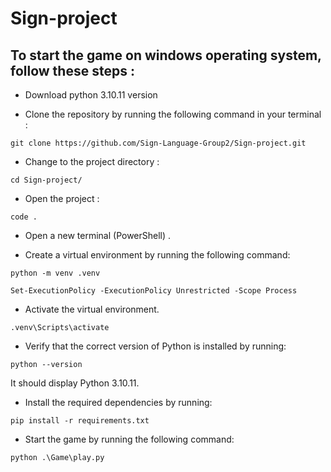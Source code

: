 # Sign-project

## To start the game on windows operating system, follow these steps :

* Download python 3.10.11 version

* Clone the repository by running the following command in your terminal :

```
git clone https://github.com/Sign-Language-Group2/Sign-project.git
```

* Change to the project directory :

```
cd Sign-project/
```

* Open the project :

```
code .
```

* Open a new terminal (PowerShell) .

* Create a virtual environment by running the following command:

```
python -m venv .venv
```

```
Set-ExecutionPolicy -ExecutionPolicy Unrestricted -Scope Process
```


* Activate the virtual environment.

```
.venv\Scripts\activate
```

* Verify that the correct version of Python is installed by running:

```
python --version
```
It should display Python 3.10.11.



* Install the required dependencies by running:

```
pip install -r requirements.txt
```
* Start the game by running the following command:

```
python .\Game\play.py
```
